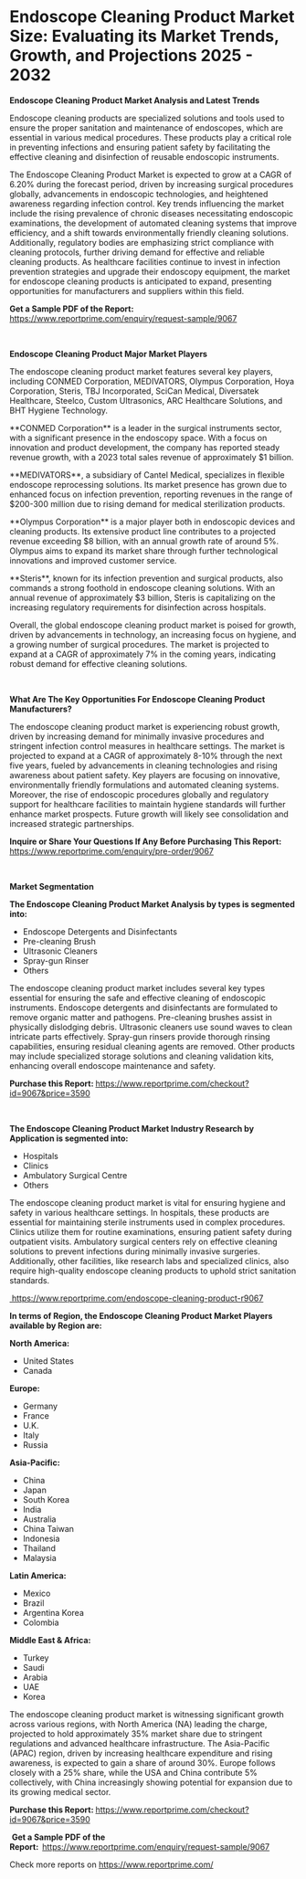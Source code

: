 <p><h1>Endoscope Cleaning Product Market Size: Evaluating its Market Trends, Growth, and Projections 2025 - 2032</h1></p><p><strong>Endoscope Cleaning Product Market Analysis and Latest Trends</strong></p>
<p><p>Endoscope cleaning products are specialized solutions and tools used to ensure the proper sanitation and maintenance of endoscopes, which are essential in various medical procedures. These products play a critical role in preventing infections and ensuring patient safety by facilitating the effective cleaning and disinfection of reusable endoscopic instruments.</p><p>The Endoscope Cleaning Product Market is expected to grow at a CAGR of 6.20% during the forecast period, driven by increasing surgical procedures globally, advancements in endoscopic technologies, and heightened awareness regarding infection control. Key trends influencing the market include the rising prevalence of chronic diseases necessitating endoscopic examinations, the development of automated cleaning systems that improve efficiency, and a shift towards environmentally friendly cleaning solutions. Additionally, regulatory bodies are emphasizing strict compliance with cleaning protocols, further driving demand for effective and reliable cleaning products. As healthcare facilities continue to invest in infection prevention strategies and upgrade their endoscopy equipment, the market for endoscope cleaning products is anticipated to expand, presenting opportunities for manufacturers and suppliers within this field.</p></p>
<p><strong>Get a Sample PDF of the Report:&nbsp;</strong> <a href="https://www.reportprime.com/enquiry/request-sample/9067?utm_campaign=2208&utm_medium=2&utm_source=Github&utm_content=ia&utm_term=20032025&utm_id=endoscope-cleaning-product">https://www.reportprime.com/enquiry/request-sample/9067</a></p>
<p>&nbsp;</p>
<p><strong>Endoscope Cleaning Product Major Market Players</strong></p>
<p><p>The endoscope cleaning product market features several key players, including CONMED Corporation, MEDIVATORS, Olympus Corporation, Hoya Corporation, Steris, TBJ Incorporated, SciCan Medical, Diversatek Healthcare, Steelco, Custom Ultrasonics, ARC Healthcare Solutions, and BHT Hygiene Technology. </p><p>**CONMED Corporation** is a leader in the surgical instruments sector, with a significant presence in the endoscopy space. With a focus on innovation and product development, the company has reported steady revenue growth, with a 2023 total sales revenue of approximately $1 billion. </p><p>**MEDIVATORS**, a subsidiary of Cantel Medical, specializes in flexible endoscope reprocessing solutions. Its market presence has grown due to enhanced focus on infection prevention, reporting revenues in the range of $200-300 million due to rising demand for medical sterilization products.</p><p>**Olympus Corporation** is a major player both in endoscopic devices and cleaning products. Its extensive product line contributes to a projected revenue exceeding $8 billion, with an annual growth rate of around 5%. Olympus aims to expand its market share through further technological innovations and improved customer service.</p><p>**Steris**, known for its infection prevention and surgical products, also commands a strong foothold in endoscope cleaning solutions. With an annual revenue of approximately $3 billion, Steris is capitalizing on the increasing regulatory requirements for disinfection across hospitals.</p><p>Overall, the global endoscope cleaning product market is poised for growth, driven by advancements in technology, an increasing focus on hygiene, and a growing number of surgical procedures. The market is projected to expand at a CAGR of approximately 7% in the coming years, indicating robust demand for effective cleaning solutions.</p></p>
<p>&nbsp;</p>
<p><strong>What Are The Key Opportunities For Endoscope Cleaning Product Manufacturers?</strong></p>
<p><p>The endoscope cleaning product market is experiencing robust growth, driven by increasing demand for minimally invasive procedures and stringent infection control measures in healthcare settings. The market is projected to expand at a CAGR of approximately 8-10% through the next five years, fueled by advancements in cleaning technologies and rising awareness about patient safety. Key players are focusing on innovative, environmentally friendly formulations and automated cleaning systems. Moreover, the rise of endoscopic procedures globally and regulatory support for healthcare facilities to maintain hygiene standards will further enhance market prospects. Future growth will likely see consolidation and increased strategic partnerships.</p></p>
<p><strong>Inquire or Share Your Questions If Any Before Purchasing This Report:</strong> <a href="https://www.reportprime.com/enquiry/pre-order/9067?utm_campaign=2208&utm_medium=2&utm_source=Github&utm_content=ia&utm_term=20032025&utm_id=endoscope-cleaning-product">https://www.reportprime.com/enquiry/pre-order/9067</a></p>
<p>&nbsp;</p>
<p><strong>Market Segmentation</strong></p>
<p><strong>The Endoscope Cleaning Product Market Analysis by types is segmented into:</strong></p>
<p><ul><li>Endoscope Detergents and Disinfectants</li><li>Pre-cleaning Brush</li><li>Ultrasonic Cleaners</li><li>Spray-gun Rinser</li><li>Others</li></ul></p>
<p><p>The endoscope cleaning product market includes several key types essential for ensuring the safe and effective cleaning of endoscopic instruments. Endoscope detergents and disinfectants are formulated to remove organic matter and pathogens. Pre-cleaning brushes assist in physically dislodging debris. Ultrasonic cleaners use sound waves to clean intricate parts effectively. Spray-gun rinsers provide thorough rinsing capabilities, ensuring residual cleaning agents are removed. Other products may include specialized storage solutions and cleaning validation kits, enhancing overall endoscope maintenance and safety.</p></p>
<p><strong>Purchase this Report:&nbsp;</strong><a href="https://www.reportprime.com/checkout?id=9067&price=3590&utm_campaign=2208&utm_medium=2&utm_source=Github&utm_content=ia&utm_term=20032025&utm_id=endoscope-cleaning-product">https://www.reportprime.com/checkout?id=9067&price=3590</a></p>
<p>&nbsp;</p>
<p><strong>The Endoscope Cleaning Product Market Industry Research by Application is segmented into:</strong></p>
<p><ul><li>Hospitals</li><li>Clinics</li><li>Ambulatory Surgical Centre</li><li>Others</li></ul></p>
<p><p>The endoscope cleaning product market is vital for ensuring hygiene and safety in various healthcare settings. In hospitals, these products are essential for maintaining sterile instruments used in complex procedures. Clinics utilize them for routine examinations, ensuring patient safety during outpatient visits. Ambulatory surgical centers rely on effective cleaning solutions to prevent infections during minimally invasive surgeries. Additionally, other facilities, like research labs and specialized clinics, also require high-quality endoscope cleaning products to uphold strict sanitation standards.</p></p>
<p><a href="https://www.reportprime.com/endoscope-cleaning-product-r9067?utm_campaign=2208&utm_medium=2&utm_source=Github&utm_content=ia&utm_term=20032025&utm_id=endoscope-cleaning-product">&nbsp;https://www.reportprime.com/endoscope-cleaning-product-r9067</a></p>
<p><strong>In terms of Region, the Endoscope Cleaning Product Market Players available by Region are:</strong></p>
<p>
    <p> <strong> North America: </strong>
        <ul>
            <li>United States</li>
            <li>Canada</li>
        </ul>
        </p> 
    <p> <strong> Europe: </strong>
        <ul>
            <li>Germany</li>
            <li>France</li>
            <li>U.K.</li>
            <li>Italy</li>
            <li>Russia</li>
        </ul>
        </p> 
    <p> <strong> Asia-Pacific: </strong>
        <ul>
            <li>China</li>
            <li>Japan</li>
            <li>South Korea</li>
            <li>India</li>
            <li>Australia</li>
            <li>China Taiwan</li>
            <li>Indonesia</li>
            <li>Thailand</li>
            <li>Malaysia</li>
        </ul>
        </p> 
    <p> <strong> Latin America: </strong>
        <ul>
            <li>Mexico</li>
            <li>Brazil</li>
            <li>Argentina Korea</li>
            <li>Colombia</li>
        </ul>
        </p> 
    <p> <strong> Middle East & Africa: </strong>
        <ul>
            <li>Turkey</li>
            <li>Saudi</li>
            <li>Arabia</li>
            <li>UAE</li>
            <li>Korea</li>
        </ul>
    </p>
    </p>
<p><p>The endoscope cleaning product market is witnessing significant growth across various regions, with North America (NA) leading the charge, projected to hold approximately 35% market share due to stringent regulations and advanced healthcare infrastructure. The Asia-Pacific (APAC) region, driven by increasing healthcare expenditure and rising awareness, is expected to gain a share of around 30%. Europe follows closely with a 25% share, while the USA and China contribute 5% collectively, with China increasingly showing potential for expansion due to its growing medical sector.</p></p>
<p><strong>Purchase this Report: </strong><a href="https://www.reportprime.com/checkout?id=9067&price=3590&utm_campaign=2208&utm_medium=2&utm_source=Github&utm_content=ia&utm_term=20032025&utm_id=endoscope-cleaning-product">https://www.reportprime.com/checkout?id=9067&price=3590</a></p>
<p>&nbsp;<strong>Get a Sample PDF of the Report:&nbsp;&nbsp;</strong><a href="https://www.reportprime.com/enquiry/request-sample/9067?utm_campaign=2208&utm_medium=2&utm_source=Github&utm_content=ia&utm_term=20032025&utm_id=endoscope-cleaning-product">https://www.reportprime.com/enquiry/request-sample/9067</a></p>
<p><strong></strong></p>
<p>Check more reports on <a href="https://www.reportprime.com/?utm_campaign=2208&utm_medium=2&utm_source=Github&utm_content=ia&utm_term=20032025&utm_id=endoscope-cleaning-product">https://www.reportprime.com/</a></p>